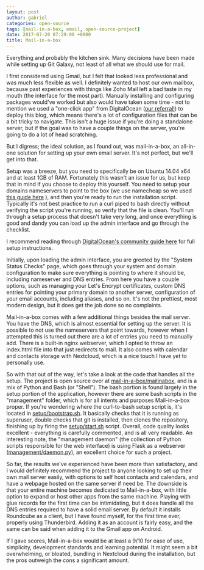 ```yaml
---
layout: post
author: gabriel
categories: open-source
tags: [mail-in-a-box, email, open-source-project]
date: 2017-07-20 07:29:00 +0000
title: Mail-in-a-box
---
```


Everything and probably the kitchen sink.
Many decisions have been made while setting up Git Galaxy, not least of all what
we should use for mail.

I first considered using Gmail, but I felt that looked less professional and was
much less flexible as well. I definitely wanted to host our own mailbox, because
past experiences with things like Zoho Mail left a bad taste in my mouth (the
interface for the most part). Manually installing and configuring packages
would've worked but also would have taken some time - not to mention we used a
"one-click app" from DigitalOcean ([our referral!](https://m.do.co/c/fb360f382c7e))
to deploy this blog, which means there's a lot
of configuration files that can be a bit tricky to navigate. This isn't a huge
issue if you're doing a standalone server, but if the goal was to have a couple
things on the server, you're going to do a lot of head scratching.

But I digress; the ideal solution, as I found out, was mail-in-a-box, an
all-in-one solution for setting up your own email server. It's not perfect, but
we'll get into that.

Setup was a breeze, but you need to specifically be on Ubuntu 14.04 x64 and at
least 1GB of RAM. Fortunately this wasn't an issue for us, but keep that in mind
if you choose to deploy this yourself. You need to setup your domains
nameservers to point to the box (we use namecheap so we used [this guide here](https://www.namecheap.com/support/knowledgebase/article.aspx/292/10/how-can-i-update-my-personal-nameservers-ip-address)
), and then you're ready to run the installation script. Typically it's not best
practice to run a curl piped to bash directly without verifying the script
you're running, so verify that the file is clean. You'll run through a setup
process that doesn't take very long, and once everything is good and dandy you
can load up the admin interface and go through the checklist.

I recommend reading through [DigitalOcean's community guide here](https://www.digitalocean.com/community/tutorials/how-to-run-your-own-mail-server-with-mail-in-a-box-on-ubuntu-14-04)
 for full setup instructions.

Initially, upon loading the admin interface, you are greeted by the "System
Status Checks" page, which goes through your system and domain configuration to
make sure everything is pointing to where it should be, including nameserver and
DNS entries. From here you have a couple options, such as managing your Let's
Encrypt certificates, custom DNS entries for pointing your primary domain to
another server, configuration of your email accounts, including aliases, and so
on. It's not the prettiest, most modern design, but it does get the job done so
no complaints.

Mail-in-a-box comes with a few additional things besides the mail server. You
have the DNS, which is almost essential for setting up the server. It is
possible to not use the nameservers that point towards, however when I attempted
this is turned out there are a lot  of entries you need to manually add. There
is a built-in nginx webserver, which I opted to throw an index.html file into
that just redirects to mail. It also comes with calendar and contacts storage
with Nextcloud, which is a nice touch I have yet to personally use.

So with that out of the way, let's take a look at the code that handles all the
setup. The project is open source over at [mail-in-a-box/mailinabox](https://github.com/mail-in-a-box/mailinabox), and is a mix of Python and Bash
(or "Shell"). The bash portion is found largely in the setup portion of the
application, however there are some bash scripts in the "management" folder,
which is for all intents and purposes Mail-in-a-box proper. If you're wondering
where the curl-to-bash setup script is, it's located in [setup/bootstrap.sh](https://github.com/mail-in-a-box/mailinabox/blob/master/setup/bootstrap.sh). It
basically checks that it is running as superuser, double checks that git is
installed, then clones the repository, finishing up by firing the [setup/start.sh](https://github.com/mail-in-a-box/mailinabox/blob/master/setup/start.sh)
script. Overall, code quality looks excellent - everything is carefully
commented, and is all very readable. An interesting note, the "management
daemon" (the collection of Python scripts responsible for the web interface) is
using Flask as a webserver ([management/daemon.py](https://github.com/mail-in-a-box/mailinabox/blob/master/management/daemon.py)),
an excellent choice for such a project.

So far, the results we've experienced have been more than satisfactory, and I
would definitely recommend the project to anyone looking to set up their own
mail server easily, with options to self host contacts and calendars, and have a
webpage hosted on the same server if need be. The downside is that your entire
machine becomes dedicated to Mail-in-a-box, with little option to expand or host
other apps from the same machine. Playing with glue records for the first time
can be intimidating, but it does handle all the DNS entries required to have a
solid email server. By default it installs Roundcube as a client, but I have
found myself, for the first time ever, properly using Thunderbird. Adding it as
an account is fairly easy, and the same can be said when adding it to the Gmail
app on Android.

If I gave scores, Mail-in-a-box would be at least a 9/10 for ease of use,
simplicity, development standards and learning potential. It might seem a bit
overwhelming, or bloated, bundling in Nextcloud during the installation, but the
pros outweigh the cons a significant amount.